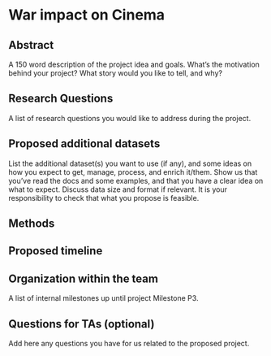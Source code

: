 
# War impact on Cinema

## Abstract
A 150 word description of the project idea and goals. What’s the motivation behind your project? What story would you like to tell, and why?

## Research Questions
A list of research questions you would like to address during the project.

## Proposed additional datasets
List the additional dataset(s) you want to use (if any), and some ideas on how you expect to get, manage, process, and enrich it/them.
Show us that you’ve read the docs and some examples, and that you have a clear idea on what to expect.
Discuss data size and format if relevant.
It is your responsibility to check that what you propose is feasible.

## Methods

## Proposed timeline

## Organization within the team
A list of internal milestones up until project Milestone P3.

## Questions for TAs (optional)
Add here any questions you have for us related to the proposed project.
